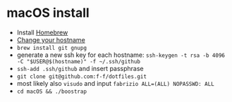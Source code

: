 # macOS install

- Install [Homebrew](http://brew.sh/)
- [Change your hostname](https://apple.stackexchange.com/questions/66611/how-to-change-computer-name-so-terminal-displays-it-in-mac-os-x-mountain-lion)
- `brew install git gnupg`
- generate a new ssh key for each hostname: `ssh-keygen -t rsa -b 4096 -C "$USER@$(hostname)" -f ~/.ssh/github`
- `ssh-add .ssh/github` and insert passphrase
- `git clone git@github.com:f-f/dotfiles.git`
- most likely also `visudo` and input `fabrizio ALL=(ALL) NOPASSWD: ALL`
- `cd macOS && ./boostrap`



